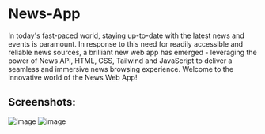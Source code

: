 # News-App
In today's fast-paced world, staying up-to-date with the latest news and events is paramount. In response to this need for readily accessible and reliable news sources, a brilliant new web app has emerged - leveraging the power of News API, HTML, CSS, Tailwind and JavaScript to deliver a seamless and immersive news browsing experience. Welcome to the innovative world of the News Web App!

## Screenshots:
![image](https://github.com/Tejas-warade/News-App/assets/108890932/5a118393-de57-4704-b9e7-e6791aec931a)
![image](https://github.com/Tejas-warade/News-App/assets/108890932/639d141c-aaec-4098-a3ff-e318bb6a2d23)
